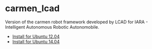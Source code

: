 # carmen_lcad
Version of the carmen robot framework developed by LCAD for IARA - Intelligent Autonomous Robotic Autonomobile.

- [Install for Ubuntu 12.04](http://www.lcad.inf.ufes.br/wiki/index.php/Instala%C3%A7%C3%A3o_Carmen_para_Ubuntu_12.04.3)
- [Install for Ubuntu 14.04](http://www.lcad.inf.ufes.br/wiki/index.php/Instala%C3%A7%C3%A3o_Carmen_para_Ubuntu_14.04)

